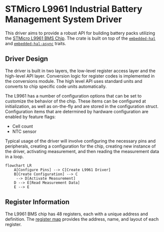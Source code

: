 # STMicro L9961 Industrial Battery Management System Driver

This driver aims to provide a robust API for building battery packs utilizing the [STMicro L9961 BMS Chip](https://www.st.com/en/power-management/l9961.html).
The crate is built on top of the [`embedded-hal`](https://github.com/rust-embedded/embedded-hal) and [`embedded-hal-async`](https://github.com/rust-embedded/embedded-hal/tree/master/embedded-hal-async)  traits.

## Driver Design

The driver is built in two layers, the low-level register access layer and the high-level API layer.
Conversion logic for register codes is implemented in the conversions module.
The high level API uses standard units and converts to chip specific code units automatically.

The L9961 has a number of configuration options that can be set to customize the behavior of the chip.
These items can be configured at initialization, as well as on-the-fly and are stored in the configuration struct.
Configuration items that are determined by hardware configuration are enabled by feature flags:
- Cell count
- NTC sensor

Typical usage of the driver will involve configuring the necessary pins and peripherals, creating a  configuration for the chip,
creating new instance of the driver, activating measurement, and then reading the measurement data in a loop.

```mermaid
flowchart LR
    A[Configure Pins] --> C[Create L9961 Driver]
    B[Create Configuration] --> C
     --> D[Activate Measurement]
    D --> E[Read Measurement Data]
    E --> E
```

## Register Information

The L9961 BMS chip has 48 registers, each with a unique address and definition.
The [register map](./register_info.md) provides the address, name, and layout of each register.
